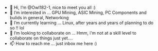 - 👋 Hi, I’m @Owl182-1, nice to meet you all :) 
- 👀 I’m interested in ... GPU Mining, ASIC Mining, PC Components and bulids in general, Networking 
- 🌱 I’m currently learning ... Linux, after years and years of planning to do so !! lol
- 💞️ I’m looking to collaborate on ... Hmm, i'm not at a skill level to collaborate on things just yet....
- 📫 How to reach me ... just inbox me here :)

<!---
Owl182-1/Owl182-1 is a ✨ special ✨ repository because its `README.md` (this file) appears on your GitHub profile.
You can click the Preview link to take a look at your changes.
--->
